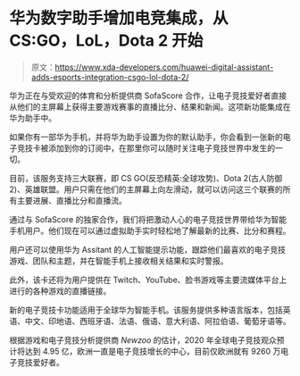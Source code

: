# 华为数字助手增加电竞集成，从 CS:GO，LoL，Dota 2 开始

> 原文：<https://www.xda-developers.com/huawei-digital-assistant-adds-esports-integration-csgo-lol-dota-2/>

华为正在与受欢迎的体育和分析提供商 SofaScore 合作，让电子竞技爱好者直接从他们的主屏幕上获得主要游戏赛事的直播比分、结果和新闻。这项新功能集成在华为助手中。

如果你有一部华为手机，并将华为助手设置为你的默认助手，你会看到一张新的电子竞技卡被添加到你的订阅中，在那里你可以随时关注电子竞技世界中发生的一切。

目前，该服务支持三大联赛，即 CS GO(反恐精英:全球攻势)、Dota 2(古人防御 2)、英雄联盟。用户只需在他们的主屏幕上向左滑动，就可以访问这三个联赛的所有主要进展、直播比分和直播流。

通过与 SofaScore 的独家合作，我们将把激动人心的电子竞技世界带给华为智能手机用户。他们现在可以通过虚拟助手实时轻松地了解最新的比赛、比分和赛程。

用户还可以使用华为 Assitant 的人工智能提示功能，跟踪他们最喜欢的电子竞技游戏、团队和主题，并在智能手机上接收相关结果和实时警报。

此外，该卡还将为用户提供在 Twitch、YouTube、脸书游戏等主要流媒体平台上进行的各种游戏的直播链接。

新的电子竞技卡功能适用于全球华为智能手机。该服务提供多种语言版本，包括英语、中文、印地语、西班牙语、法语、俄语、意大利语、阿拉伯语、葡萄牙语等。

根据游戏和电子竞技分析提供商 *Newzoo* 的估计，2020 年全球电子竞技观众预计将达到 4.95 亿，欧洲一直是电子竞技增长的中心，目前仅欧洲就有 9260 万电子竞技爱好者。
